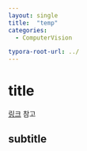 ```yaml
---
layout: single
title:  "temp"
categories: 
  - ComputerVision

typora-root-url: ../
---
```








# title

[링크](https://blog.naver.com/fainstec_sales/221643537280) 참고



## subtitle




